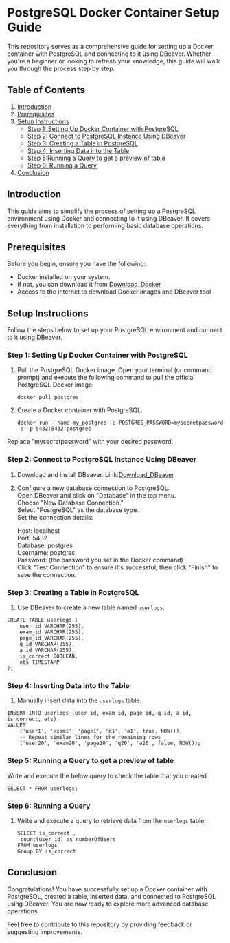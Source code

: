  # PostgreSQL Docker Container Setup Guide

This repository serves as a comprehensive guide for setting up a Docker container with PostgreSQL and connecting to it using DBeaver. Whether you're a beginner or looking to refresh your knowledge, this guide will walk you through the process step by step.

## Table of Contents
1. [Introduction](#introduction)
2. [Prerequisites](#prerequisites)
3. [Setup Instructions](#setup-instructions)
    - [Step 1: Setting Up Docker Container with PostgreSQL](#step-1-setting-up-docker-container-with-postgresql)
    - [Step 2: Connect to PostgreSQL Instance Using DBeaver](#step-2-connect-to-postgresql-instance-using-dbeaver)
    - [Step 3: Creating a Table in PostgreSQL](#step-3-creating-a-table-in-postgresql)
    - [Step 4: Inserting Data into the Table](#step-4-inserting-data-into-the-table)
    - [Step 5:Running a Query to get a preview of table](#step-5-running-a-query-to-get-a-preview-of-table)
    - [Step 6: Running a Query](#step-6-running-a-query)
4. [Conclusion](#conclusion)

## Introduction
This guide aims to simplify the process of setting up a PostgreSQL environment using Docker and connecting to it using DBeaver. It covers everything from installation to performing basic database operations.

## Prerequisites
Before you begin, ensure you have the following:
- Docker installed on your system.
- If not, you can download it from [Download_Docker](https://docs.docker.com/manuals/)
- Access to the internet to download Docker images and DBeaver tool

## Setup Instructions
Follow the steps below to set up your PostgreSQL environment and connect to it using DBeaver.

### Step 1: Setting Up Docker Container with PostgreSQL
1. Pull the PostgreSQL Docker image.
   Open your terminal (or command prompt) and execute the following command to pull the official PostgreSQL Docker image:
   ```
   docker pull postgres
   ```
3. Create a Docker container with PostgreSQL.
   ```
   docker run --name my_postgres -e POSTGRES_PASSWORD=mysecretpassword -d -p 5432:5432 postgres
   ```
 
Replace "mysecretpassword" with your desired password.

### Step 2: Connect to PostgreSQL Instance Using DBeaver
1. Download and install DBeaver.
    Link:[Download_DBeaver](https://dbeaver.io/download/)
2. Configure a new database connection to PostgreSQL.<br>
   Open DBeaver and click on "Database" in the top menu.<br>
   Choose "New Database Connection."<br>
   Select "PostgreSQL" as the database type.<br>
   Set the connection details:<br>

    Host: localhost<br>
    Port: 5432<br>
    Database: postgres<br>
    Username: postgres<br>
    Password: (the password you set in the Docker command)<br>
    Click "Test Connection" to ensure it's successful, then click "Finish" to save the connection.

### Step 3: Creating a Table in PostgreSQL
1. Use DBeaver to create a new table named `userlogs`.<br>
```
CREATE TABLE userlogs (
    user_id VARCHAR(255),
    exam_id VARCHAR(255),
    page_id VARCHAR(255),
    q_id VARCHAR(255),
    a_id VARCHAR(255),
    is_correct BOOLEAN,
    ets TIMESTAMP
);
```


### Step 4: Inserting Data into the Table
1. Manually insert data into the `userlogs` table.<br>
```
INSERT INTO userlogs (user_id, exam_id, page_id, q_id, a_id, is_correct, ets)
VALUES
    ('user1', 'exam1', 'page1', 'q1', 'a1', true, NOW()),
    -- Repeat similar lines for the remaining rows
    ('user20', 'exam20', 'page20', 'q20', 'a20', false, NOW());
```

### Step 5: Running a Query to get a preview of table
Write and execute the below query to check the table that you created.
```
SELECT * FROM userlogs;
```


### Step 6: Running a Query
1. Write and execute a query to retrieve data from the `userlogs` table.
   ```
   SELECT is_correct , 
	count(user_id) as numberOfUsers
   FROM userlogs
   Group BY is_correct
   ```
## Conclusion
Congratulations! You have successfully set up a Docker container with PostgreSQL, created a table, inserted data, and connected to PostgreSQL using DBeaver. You are now ready to explore more advanced database operations.

Feel free to contribute to this repository by providing feedback or suggesting improvements.
